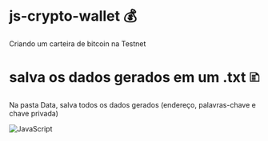 # js-crypto-wallet 💰
Criando um carteira de bitcoin na Testnet

# salva os dados gerados em um .txt 🗈
Na pasta Data, salva todos os dados gerados (endereço, palavras-chave e chave privada)

![JavaScript](https://img.shields.io/badge/JavaScript-000?style=for-the-badge&logo=javascript&logoColor=yellow)